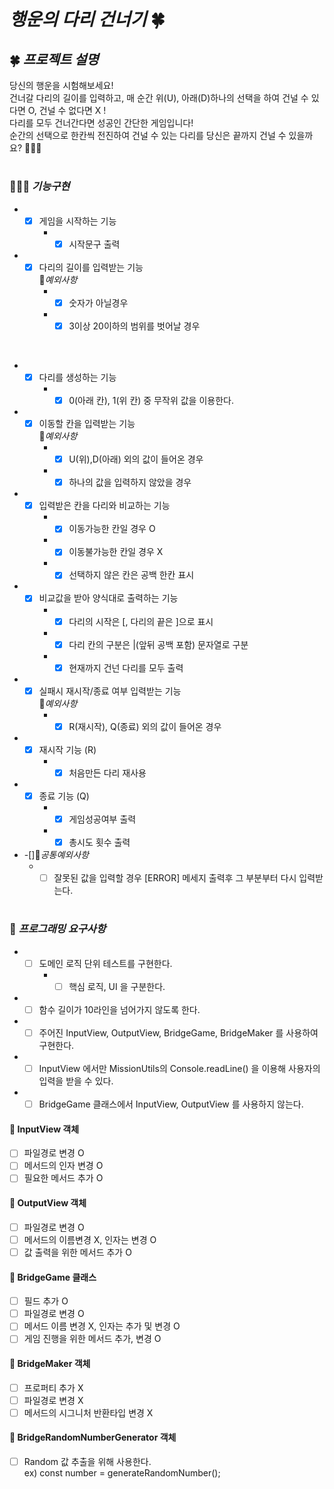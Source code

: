 # *행운의 다리 건너기* 🍀

## 🍀 *프로젝트 설명* 
당신의 행운을 시험해보세요!   
건너갈 다리의 길이를 입력하고, 매 순간 위(U), 아래(D)하나의 선택을 하여
건널 수 있다면 O, 건널 수 없다면 X !     
다리를 모두 건너간다면 성공인 간단한 게임입니다!
<br>
순간의 선택으로 한칸씩 전진하여 건널 수 있는 다리를 당신은 끝까지 건널 수 있을까요? 🏃🏻‍♂️
#

### 🧑🏻‍💻 *기능구현*
- -[x] 게임을 시작하는 기능    
    -  -[x] 시작문구 출력   
- -[x] 다리의 길이를 입력받는 기능    
🚨*예외사항*
    - -[x] 숫자가 아닐경우 
    - -[x] 3이상 20이하의 범위를 벗어날 경우 
<br>

- -[x] 다리를 생성하는 기능
    -  -[x] 0(아래 칸), 1(위 칸) 중 무작위 값을 이용한다.   

- -[x] 이동할 칸을 입력받는 기능    
🚨*예외사항* 
    - -[x] U(위),D(아래) 외의 값이 들어온 경우 
    - -[x] 하나의 값을 입력하지 않았을 경우 

- -[x] 입력받은 칸을 다리와 비교하는 기능    
    -  -[x] 이동가능한 칸일 경우 O   
    -  -[x] 이동불가능한 칸일 경우 X    
    -  -[x] 선택하지 않은 칸은 공백 한칸 표시   
- -[x] 비교값을 받아 양식대로 출력하는 기능    
    -  -[x] 다리의 시작은 [, 다리의 끝은 ]으로 표시   
    -  -[x] 다리 칸의 구분은 |(앞뒤 공백 포함) 문자열로 구분   
    -  -[x] 현재까지 건넌 다리를 모두 출력   
- -[x] 실패시 재시작/종료 여부 입력받는 기능   
🚨*예외사항*
    - -[x] R(재시작), Q(종료) 외의 값이 들어온 경우
- -[x] 재시작 기능 (R)    
    -  -[x] 처음만든 다리 재사용    
- -[x] 종료 기능 (Q)   
    -  -[x] 게임성공여부 출력    
    -  -[x] 총시도 횟수 출력    
- -[]🚨*공통예외사항*
    - -[ ] 잘못된 값을 입력할 경우 [ERROR] 메세지 출력후 그 부분부터 다시 입력받는다.
#

### 🎯 *프로그래밍 요구사항*
- -[ ] 도메인 로직 단위 테스트를 구현한다.    
    - -[ ] 핵심 로직, UI 을 구분한다.
- -[ ] 함수 길이가 10라인을 넘어가지 않도록 한다.   
- -[ ] 주어진 InputView, OutputView, BridgeGame, BridgeMaker 를 사용하여 구현한다.    
- -[ ] InputView 에서만 MissionUtils의 Console.readLine() 을 이용해 사용자의 입력을 받을 수 있다.   
- -[ ] BridgeGame 클래스에서 InputView, OutputView 를 사용하지 않는다.    

#### 👀 InputView 객체 
-[ ] 파일경로 변경 O    
-[ ] 메서드의 인자 변경 O   
-[ ] 필요한 메서드 추가 O

#### 👀 OutputView 객체 
-[ ] 파일경로 변경 O    
-[ ] 메서드의 이름변경 X, 인자는 변경 O     
-[ ] 값 출력을 위한 메서드 추가 O   

#### 👀 BridgeGame 클래스
-[ ] 필드 추가 O   
-[ ] 파일경로 변경 O   
-[ ] 메서드 이름 변경 X, 인자는 추가 및 변경 O
-[ ] 게임 진행을 위한 메서드 추가, 변경 O

#### 👀 BridgeMaker 객체 
-[ ] 프로퍼티 추가 X 
-[ ] 파일경로 변경 X
-[ ] 메서드의 시그니처 반환타입 변경 X

#### 👀 BridgeRandomNumberGenerator 객체
-[ ] Random 값 추출을 위해 사용한다.   
ex) const number = generateRandomNumber();